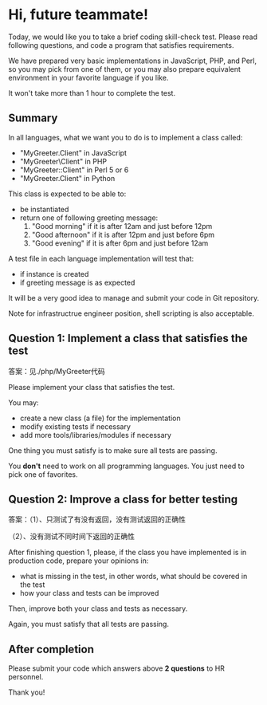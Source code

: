 Hi, future teammate!
====================

Today, we would like you to take a brief coding skill-check test.
Please read following questions, and code a program that satisfies requirements.

We have prepared very basic implementations in JavaScript, PHP, and Perl,
so you may pick from one of them, or you may also prepare equivalent environment in your favorite language if you like.

It won't take more than 1 hour to complete the test.


Summary
-------

In all languages, what we want you to do is to implement a class called:

+ "MyGreeter.Client" in JavaScript
+ "MyGreeter\Client" in PHP
+ "MyGreeter::Client" in Perl 5 or 6
+ "MyGreeter.Client" in Python

This class is expected to be able to:

+ be instantiated
+ return one of following greeting message:
    1. "Good morning" if it is after 12am and just before 12pm
    2. "Good afternoon" if it is after 12pm and just before 6pm
    3. "Good evening" if it is after 6pm and just before 12am

A test file in each language implementation will test that:

+ if instance is created
+ if greeting message is as expected

It will be a very good idea to manage and submit your code in Git repository.

Note for infrastructrue engineer position, shell scripting is also acceptable.


Question 1: Implement a class that satisfies the test
-----------------------------------------------------
答案：见./php/MyGreeter代码

Please implement your class that satisfies the test.

You may:

+ create a new class (a file) for the implementation
+ modify existing tests if necessary
+ add more tools/libraries/modules if necessary

One thing you must satisfy is to make sure all tests are passing.

You **don't** need to work on all programming languages.
You just need to pick one of favorites.


Question 2: Improve a class for better testing
----------------------------------------------

答案：（1）、只测试了有没有返回，没有测试返回的正确性

   （2）、没有测试不同时间下返回的正确性

     
After finishing question 1, please, if the class you have implemented is in production code, prepare your opinions in:

+ what is missing in the test, in other words, what should be covered in the test
+ how your class and tests can be improved

Then, improve both your class and tests as necessary.

Again, you must satisfy that all tests are passing.


After completion
----------------

Please submit your code which answers above **2 questions** to HR personnel.

Thank you!
